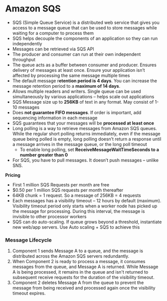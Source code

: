 # Amazon SQS

* SQS \(Simple Queue Service\) is a distributed web service that gives you access to a message queue that can be used to store messages while waiting for a computer to process them
* SQS helps decouple the components of an application so they can run independently
* Messages can be retrieved via SQS API
* The producer and consumer can run at their own independent throughput
* The queue acts as a buffer between consumer and producer. Ensures delivery of messages at least once. Ensure your application isn’t affected by processing the same message multiple times
* The default message r**etention period is 4 days**. You can increase the message retention period to a **maximum of 14 days**.
* Allows multiple readers and writers. Single queue can be used simultaneously by various applications – helps scale out applications
* SQS Message size up to **256KB** of text in any format. May consist of 1-10 messages
* Does **not guarantee FIFO messages**. If order is important, add sequencing information in each message
* SQS guarantees that your messages will be **processed at least once**
* Long polling is a way to retrieve messages from Amazon SQS queues. While the regular short polling returns immediately, even if the message queue being polled is empty, long polling doesn’t return a response until a message arrives in the message queue, or the long poll timeout
  * To enable long polling, set **ReceiveMessageWaitTimeSeconds to a number greater than 0**
* For SQS, you have to pull messages. It doesn’t push messages – unlike SNS. 

**Pricing**

* First 1 million SQS Requests per month are free
* $0.50 per 1 million SQS requests per month thereafter
* 64KB chunk = 1 request. So a message of 256KB = 4 requests
* Each messages has a visibility timeout – 12 hours by default \(maximum\). Visibility timeout period only starts when a worker node has picked up the message for processing. During this interval, the message is invisible to other processor workers
* SQS can do auto-scaling. If queue grows beyond a threshold, instantiate new web/app servers. Use Auto scaling + SQS to achieve this

### **Message Lifecycle**

1. Component 1 sends Message A to a queue, and the message is distributed across the Amazon SQS servers redundantly.
2. When Component 2 is ready to process a message, it consumes messages from the queue, and Message A is returned. While Message A is being processed, it remains in the queue and isn't returned to subsequent receive requests for the duration of the visibility timeout.
3. Component 2 deletes Message A from the queue to prevent the message from being received and processed again once the visibility timeout expires.


